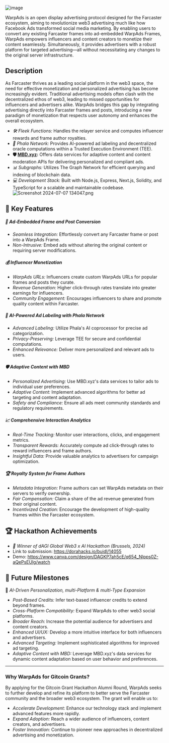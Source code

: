 ![image](https://github.com/user-attachments/assets/9a1c095e-62b8-473c-8867-557490671f26)



WarpAds is an open display advertising protocol designed for the Farcaster ecosystem, aiming to revolutionize web3 advertising much like how Facebook Ads transformed social media marketing. By enabling users to convert any existing Farcaster frames into ad-embedded WarpAds Frames, WarpAds empowers influencers and content creators to monetize their content seamlessly. Simultaneously, it provides advertisers with a robust platform for targeted advertising—all without necessitating any changes to the original server infrastructure.

## Description

As Farcaster thrives as a leading social platform in the web3 space, the need for effective monetization and personalized advertising has become increasingly evident. Traditional advertising models often clash with the decentralized ethos of web3, leading to missed opportunities for influencers and advertisers alike. WarpAds bridges this gap by integrating advertising directly into Farcaster frames and posts, introducing a new paradigm of monetization that respects user autonomy and enhances the overall ecosystem.

- *🛠️ Fleek Functions:* Handles the relayer service and computes influencer rewards and frame author royalties.
- *🧠 Phala Network:* Provides AI-powered ad labeling and decentralized oracle computations within a Trusted Execution Environment (TEE).
- **🛡️ [MBD.xyz](https://mbd.xyz/):** Offers data services for adaptive content and content moderation APIs for delivering personalized and compliant ads.
- *📊 Subgraphs:* Utilizes The Graph Network for efficient querying and indexing of blockchain data.
- *💻 Development Stack:* Built with Node.js, Express, Next.js, Solidity, and TypeScript for a scalable and maintainable codebase.
![Screenshot 2024-07-07 134047.png](https://cdn.dorahacks.io/static/files/1908c3f8db963d547cb1b9843c4b4239.png)


## 🚀 Key Features

##### 🔄 *Ad-Embedded Frame and Post Conversion*
- *Seamless Integration:* Effortlessly convert any Farcaster frame or post into a WarpAds Frame.
- *Non-Intrusive:* Embed ads without altering the original content or requiring server modifications.

##### 💰 *Influencer Monetization*
- *WarpAds URLs:* Influencers create custom WarpAds URLs for popular frames and posts they curate.
- *Revenue Generation:* Higher click-through rates translate into greater earnings for influencers.
- *Community Engagement:* Encourages influencers to share and promote quality content within Farcaster.

##### 🧠 *AI-Powered Ad Labeling with Phala Network*
- *Advanced Labeling:* Utilize Phala's AI coprocessor for precise ad categorization.
- *Privacy-Preserving:* Leverage TEE for secure and confidential computations.
- *Enhanced Relevance:* Deliver more personalized and relevant ads to users.

##### 🛡️ *Adaptive Content with MBD*
- *Personalized Advertising:* Use MBD.xyz's data services to tailor ads to individual user preferences.
- *Adaptive Content:* Implement advanced algorithms for better ad targeting and content adaptation.
- *Safety and Compliance:* Ensure all ads meet community standards and regulatory requirements.

##### 📈 *Comprehensive Interaction Analytics*
- *Real-Time Tracking:* Monitor user interactions, clicks, and engagement metrics.
- *Transparent Rewards:* Accurately compute ad click-through rates to reward influencers and frame authors.
- *Insightful Data:* Provide valuable analytics to advertisers for campaign optimization.

##### 🏆 *Royalty System for Frame Authors*

- *Metadata Integration:* Frame authors can set WarpAds metadata on their servers to verify ownership.
- *Fair Compensation:* Claim a share of the ad revenue generated from their original content.
- *Incentivized Creation:* Encourage the development of high-quality frames within the Farcaster ecosystem.


## 🏆 Hackathon Achievements

- *🏅 Winner of dAGI Global Web3 x AI Hackathon (Brussels, 2024)*
- Link to submission: https://dorahacks.io/buidl/14055
- Demo: https://www.canva.com/design/DAGKP7ah5cE/q654_Nlpps0Z-aQePsEUlg/watch


## 🎯 Future Milestones

🔗 *AI-Driven Personalization, multi-Platform & multi-Type Expansion*

- *Post-Based Credits:* Infer text-based influencer credits to extend beyond frames.
- *Cross-Platform Compatibility:* Expand WarpAds to other web3 social platforms.
- *Broader Reach:* Increase the potential audience for advertisers and content creators.
- *Enhanced UI/UX:* Develop a more intuitive interface for both influencers and advertisers. 
- *Advanced Targeting:* Implement sophisticated algorithms for improved ad targeting.
- *Adaptive Content with MBD:* Leverage MBD.xyz's data services for dynamic content adaptation based on user behavior and preferences.

---

### Why WarpAds for Gitcoin Grants?

By applying for the Gitcoin Grant Hackathon Alumni Round, WarpAds seeks to further develop and refine its platform to better serve the Farcaster community and the broader web3 ecosystem. The grant will enable us to:

- *Accelerate Development:* Enhance our technology stack and implement advanced features more rapidly.
- *Expand Adoption:* Reach a wider audience of influencers, content creators, and advertisers.
- *Foster Innovation:* Continue to pioneer new approaches in decentralized advertising and monetization.
